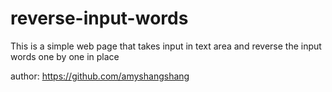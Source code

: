 # reverse-input-words
This is a simple web page that takes input in text area and reverse the input words one by one in place

author: https://github.com/amyshangshang

